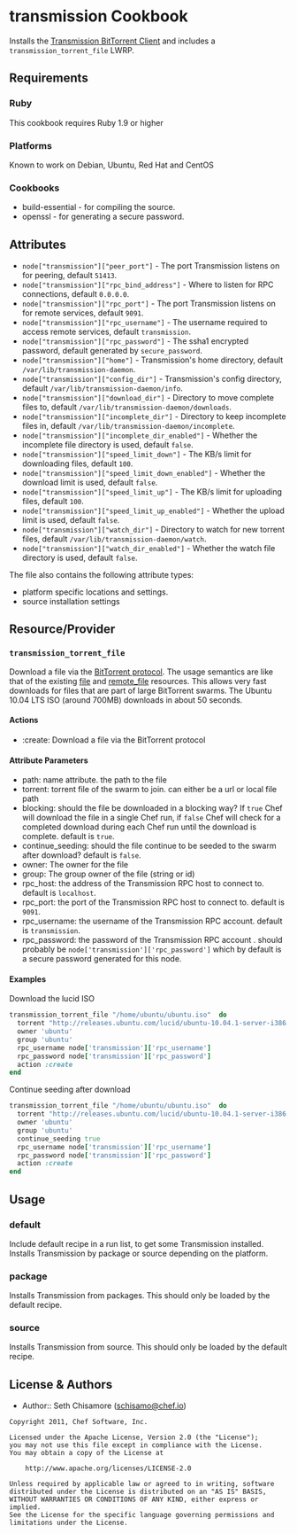 transmission Cookbook
=====================
Installs the [Transmission BitTorrent Client](http://www.transmissionbt.com) and includes a `transmission_torrent_file` LWRP.


Requirements
------------
### Ruby
This cookbook requires Ruby 1.9 or higher

### Platforms
Known to work on Debian, Ubuntu, Red Hat and CentOS

### Cookbooks
- build-essential - for compiling the source.
- openssl - for generating a secure password.


Attributes
----------
* `node["transmission"]["peer_port"]` - The port Transmission listens on for peering, default `51413`.
* `node["transmission"]["rpc_bind_address"]` - Where to listen for RPC connections, default `0.0.0.0`.
* `node["transmission"]["rpc_port"]` - The port Transmission listens on for remote services, default `9091`.
* `node["transmission"]["rpc_username"]` - The username required to access remote services, default `transmission`.
* `node["transmission"]["rpc_password"]` - The ssha1 encrypted password, default generated by `secure_password`.
* `node["transmission"]["home"]` - Transmission's home directory, default `/var/lib/transmission-daemon`.
* `node["transmission"]["config_dir"]` - Transmission's config directory, default `/var/lib/transmission-daemon/info`.
* `node["transmission"]["download_dir"]` - Directory to move complete files to, default `/var/lib/transmission-daemon/downloads`.
* `node["transmission"]["incomplete_dir"]` - Directory to keep incomplete files in, default `/var/lib/transmission-daemon/incomplete`.
* `node["transmission"]["incomplete_dir_enabled"]` - Whether the incomplete file directory is used, default `false`.
* `node["transmission"]["speed_limit_down"]` - The KB/s limit for downloading files, default `100`.
* `node["transmission"]["speed_limit_down_enabled"]` - Whether the download limit is used, default `false`.
* `node["transmission"]["speed_limit_up"]` - The KB/s limit for uploading files, default `100`.
* `node["transmission"]["speed_limit_up_enabled"]` - Whether the upload limit is used, default `false`.
* `node["transmission"]["watch_dir"]` - Directory to watch for new torrent files, default `/var/lib/transmission-daemon/watch`.
* `node["transmission"]["watch_dir_enabled"]` - Whether the watch file directory is used, default `false`.

The file also contains the following attribute types:

- platform specific locations and settings.
- source installation settings


Resource/Provider
-----------------
### `transmission_torrent_file`
Download a file via the [BitTorrent protocol](http://en.wikipedia.org/wiki/BitTorrent).  The usage semantics are like that of the existing [file](http://wiki.chef.io/display/chef/Resources#Resources-File) and [remote_file](http://wiki.chef.io/display/chef/Resources#Resources-RemoteFile) resources.  This allows very fast downloads for files that are part of large BitTorrent swarms.  The Ubuntu 10.04 LTS ISO (around 700MB) downloads in about 50 seconds.

#### Actions
- :create: Download a file via the BitTorrent protocol

#### Attribute Parameters
- path: name attribute. the path to the file
- torrent: torrent file of the swarm to join.  can either be a url or local file path
- blocking: should the file be downloaded in a blocking way?  If `true` Chef will download the file in a single Chef run, if `false` Chef will check for a completed download during each Chef run until the download is complete. default is `true`.
- continue_seeding: should the file continue to be seeded to the swarm after download? default is `false`.
- owner: The owner for the file
- group: The group owner of the file (string or id)
- rpc_host: the address of the Transmission RPC host to connect to. default is `localhost`.
- rpc_port: the port of the Transmission RPC host to connect to. default is `9091`.
- rpc_username: the username of the Transmission RPC account. default is `transmission`.
- rpc_password: the password of the Transmission RPC account . should probably be `node['transmission']['rpc_password']` which by default is a secure password generated for this node.

#### Examples
Download the lucid ISO

```ruby
transmission_torrent_file "/home/ubuntu/ubuntu.iso"  do
  torrent "http://releases.ubuntu.com/lucid/ubuntu-10.04.1-server-i386.iso.torrent"
  owner 'ubuntu'
  group 'ubuntu'
  rpc_username node['transmission']['rpc_username']
  rpc_password node['transmission']['rpc_password']
  action :create
end
```

Continue seeding after download

```ruby
transmission_torrent_file "/home/ubuntu/ubuntu.iso"  do
  torrent "http://releases.ubuntu.com/lucid/ubuntu-10.04.1-server-i386.iso.torrent"
  owner 'ubuntu'
  group 'ubuntu'
  continue_seeding true
  rpc_username node['transmission']['rpc_username']
  rpc_password node['transmission']['rpc_password']
  action :create
end
```


Usage
-----
### default
Include default recipe in a run list, to get some Transmission installed. Installs Transmission by package or source depending on the platform.

### package
Installs Transmission from packages.  This should only be loaded by the default recipe.

### source
Installs Transmission from source.  This should only be loaded by the default recipe.


License & Authors
-----------------
- Author:: Seth Chisamore (<schisamo@chef.io>)

```text
Copyright 2011, Chef Software, Inc.

Licensed under the Apache License, Version 2.0 (the "License");
you may not use this file except in compliance with the License.
You may obtain a copy of the License at

    http://www.apache.org/licenses/LICENSE-2.0

Unless required by applicable law or agreed to in writing, software
distributed under the License is distributed on an "AS IS" BASIS,
WITHOUT WARRANTIES OR CONDITIONS OF ANY KIND, either express or implied.
See the License for the specific language governing permissions and
limitations under the License.
```
